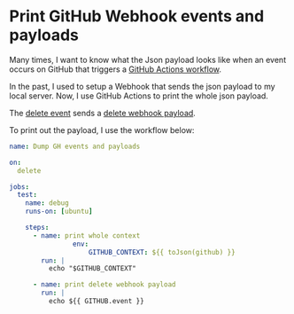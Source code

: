 # Print GitHub Webhook events and payloads

Many times, I want to know what the Json payload looks like when an event occurs on GitHub that triggers a [GitHub Actions workflow](https://docs.github.com/en/actions/using-workflows/events-that-trigger-workflows).

In the past, I used to setup a Webhook that sends the json payload to my local server.
Now, I use GitHub Actions to print the whole json payload.

The [delete event](https://docs.github.com/en/actions/using-workflows/events-that-trigger-workflows#delete) sends a [delete webhook payload](https://docs.github.com/en/webhooks-and-events/webhooks/webhook-events-and-payloads#delete).

To print out the payload, I use the workflow below:

```yaml
name: Dump GH events and payloads

on:
  delete

jobs:
  test:
    name: debug
    runs-on: [ubuntu]

    steps:
      - name: print whole context
				env:
					GITHUB_CONTEXT: ${{ toJson(github) }}
        run: |
          echo "$GITHUB_CONTEXT"

      - name: print delete webhook payload
        run: |
          echo ${{ GITHUB.event }}
```


